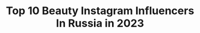 ---
title: Top 10 Beauty Instagram Influencers In Russia in 2023
description: >-
  Find top beauty Instagram influencers in Russia in 2023. Most popular hashtags: #makeup #2020 #inst.
platform: Instagram
hits: 2457
text_top: See the best Instagram influencers on inBeat.
text_bottom: Our database holds 2457 Instagram influencers like this in Russia for you to pitch.
profiles:
  - username: "theigorsinyak"
    fullname: >-
      Игорь Синяк
    bio: >-
      🖤 Russian Beauty Blogger / создатель ВПШ💄 По всем вопросам: sinyakPR@gmail.com МОЙ ТЕЛЕГРАМ КАНАЛ ТУТ⬇️
    location: "Russia"
    followers: 491509
    engagement: 755
    commentsToLikes: 0.041475
    id: ck14iksaufwka0i1900xh2oe5
    verified: true
    hashtags: "#notfake"
  - username: "goar_avetisyan"
    fullname: >-
      Goar Avetisyan
    bio: >-
      Founder @goaravetisyan_beauty ✨ @gogo_wear_ +7(926)0435999-запись в салон +79263641780(только WhatsApp)- реклама, обучение Онлайн-школа👇🏻
    location: "Russia"
    followers: 9897012
    engagement: 780
    commentsToLikes: 0.181698
    id: ck0tzxpehrw9y0i19fjmwinyr
    verified: true
    hashtags: "#artsakhstrong"
  - username: "kondakova_alisamiss"
    fullname: >-
      Кондакова Алиса MissEurope
    bio: >-
      MiniMiss World Beauty2018👑 GRAND-Prix minimiss European Beauty 2018👑 2em vicemiss int.fashion time model PARIS 2018👑 Photomodel of the Universe2017👑
    location: "Russia"
    followers: 12257
    engagement: 1182
    commentsToLikes: 0.112567
    id: ck5zirnk9g8yb0i14jgzrz9qm
    verified: false
    hashtags: "#sportgirl, #yachtkids, #kidsmagazine, #fashionmodel"
  - username: "sofia_markova"
    fullname: >-
      🔮MOTHER OF MONSTERS🔮
    bio: >-
      MAKEUP • SFX • BEAUTY My studio @sofia_markova_studio 👉🏻 @monster_sfx_shop 🥇Global Winner of Doll Search 2020 NYX 🏆Finalist Top 6 NFA Russia 2017/2018
    location: "Russia"
    followers: 32347
    engagement: 823
    commentsToLikes: 0.052088
    id: ck5zjrxlji5760i142m344tss
    verified: false
    hashtags: "#makeup, #machalloween2020, #maccosmeticsrussia, #sfx"
  - username: "oksana.happysoul"
    fullname: >-
      Oksana Rudenko
    bio: >-
      🌏 World Citizen ✈️ Passionate Traveller 👩🏼‍💻 Business Development Professional 💫 Beauty and lifestyle
    location: "Russia"
    followers: 20331
    engagement: 1053
    commentsToLikes: 0.050534
    id: ckaoxorsoe5l30i78d3vejq83
    verified: false
    hashtags: ""
  - username: "yana_maria_makeup"
    fullname: >-
      ЯНА-МАРИЯ ВИЗАЖИСТ
    bio: >-
      🌟Мама троих 🧒🏻🧒🏻👧🏻 🌟Владелица салона @ymg_beauty_center 🌟Макияж / Причёски 🌟Красота / Здоровье 🌟Снимаю видео для души
    location: "Russia"
    followers: 21682
    engagement: 587
    commentsToLikes: 0.098094
    id: ck6u6c8x1erc80j71d30fn480
    verified: false
    hashtags: "#anastasiabeverlyhills, #ulyanaaster, #ykt, #shikcosmetics"
  - username: "anastasiyatolmacheva16"
    fullname: >-
      Anastasiya Tolmacheva
    bio: >-
      Singer 🎤Eurovision 2014🇷🇺 ~ Страница о красоте @anastasiya_tolmacheva_beauty 💄❤️ #сестрытолмачевы#sisterstolmachevy
    location: "Russia"
    followers: 26985
    engagement: 459
    commentsToLikes: 0.062814
    id: ck5q2ude0hui60i11yykavxbg
    verified: false
    hashtags: "#2020"
  - username: "leemilaya"
    fullname: >-
      Mila Lee
    bio: >-
      🏆Best Beauty Blogger 2019 Стилист «осознанной моды»👗 Амбасадор Eveline cosmetics ❥ᏚᏢᏴ ✎О макияже, стиле и красоте Ведущая #гранисовременности 🎙 New👇🏼
    location: "Russia"
    followers: 21788
    engagement: 488
    commentsToLikes: 0.186398
    id: ck5hkylurj9d50i11nbi9a5h0
    verified: false
    hashtags: "#stopspots, #washoff, #thebeautific, #cleanout"
  - username: "elena.infinity"
    fullname: >-
      •𝗘𝗟𝗘𝗡𝗔•𝗠𝗢𝗦𝗖𝗢𝗪•
    bio: >-
      📈BusinessWoman/Founder @infinity_italy @infinity_italy_msc 𝗦𝘁𝘆𝗹𝗶𝘀𝘁/NEW LOOK EVERY DAY 🌱HEALTHY/🏃🏼‍♀️SPORT @elena.infinity.beauty
    location: "Russia"
    followers: 181831
    engagement: 263
    commentsToLikes: 0.233000
    id: ck6tvw4daolt50j71vvbonj4a
    verified: false
    hashtags: "#sochifashionweek, #outfit, #lookoftheday, #autumnvibes"
  - username: "anna_zavorotnyuk"
    fullname: >-
      Anna Zavorotnyuk
    bio: >-
      Солнечно, нежно и тепло, заходите погреться 🌞 Beauty, Fashion & Lifestyle 💫 Сотрудничество: @pr.zavorotnyuk 🏹🤍
    location: "Russia"
    followers: 141989
    engagement: 447
    commentsToLikes: 0.032728
    id: ck138n5ozh1om0i19sf9w00tj
    verified: false
    hashtags: "#details"
---
